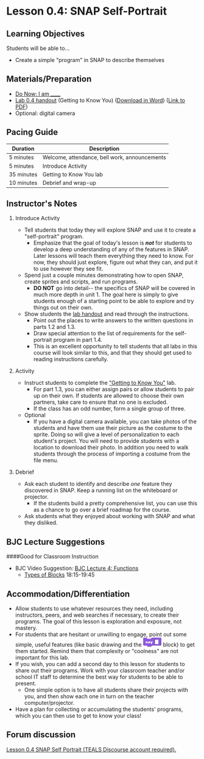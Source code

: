 # Lesson 0.4: SNAP Self-Portrait

## Learning Objectives
Students will be able to...
  * Create a simple "program" in SNAP to describe themselves

## Materials/Preparation

* [Do Now: I am ____](do_now_04.md)
* [Lab 0.4 handout](lab_04.md) (Getting to Know You) ([Download in Word](https://tealsk12.gitbooks.io/introduction-to-computer-science/content/Unit%200/Lab%200.4.docx)) ([Link to PDF](https://tealsk12.gitbooks.io/introduction-to-computer-science/content/Unit%200/Lab%200.4.pdf))
* Optional: digital camera

## Pacing Guide

| Duration   | Description                                   |
| ---------- | --------------------------------------------- |
| 5 minutes  | Welcome, attendance, bell work, announcements |
| 5 minutes  | Introduce Activity                            |
| 35 minutes | Getting to Know You lab                       |
| 10 minutes | Debrief and wrap-up                           |


## Instructor's Notes

1. Introduce Activity
    * Tell students that today they will explore SNAP and use it to create a "self-portrait" program.
        * Emphasize that the goal of today's lesson is **_not_** for students to develop a deep understanding of any of the features in SNAP.  Later lessons will teach them everything they need to know.  For now, they should just explore, figure out what they can, and put it to use however they see fit.
    * Spend just a couple minutes demonstrating how to open SNAP, create sprites and scripts, and run programs.
        * **DO NOT** go into detail-- the specifics of SNAP will be covered in much more depth in unit 1.  The goal here is simply to give students enough of a starting point to be able to explore and try things out on their own.
    * Show students the [lab handout](lab_04.md) and read through the instructions.
        * Point out the places to write answers to the written questions in parts 1.2 and 1.3.
        * Draw special attention to the list of requirements for the self-portrait program in part 1.4.
        * This is an excellent opportunity to tell students that all labs in this course will look similar to this, and that they should get used to reading instructions carefully.
2. Activity
    * Instruct students to complete the ["Getting to Know You"](lab_04.md) lab.
        * For part 1.3, you can either assign pairs or allow students to pair up on their own.  If students are allowed to choose their own partners, take care to ensure that no one is excluded.
        * If the class has an odd number, form a single group of three.
    * Optional
        * If you have a digital camera available, you can take photos of the students and have them use their picture as the costume to the sprite.  Doing so will give a level of personalization to each student's project.  You will need to provide students with a location to download their photo.  In addition you need to walk students through the process of importing a costume from the file menu.

3. Debrief
    * Ask each student to identify and describe _one_ feature they discovered in SNAP.  Keep a running list on the whiteboard or projector.
        * If the students build a pretty comprehensive list, you can use this as a chance to go over a brief roadmap for the course.
    * Ask students what they enjoyed about working with SNAP and what they disliked.

## BJC Lecture Suggestions
####Good for Classroom Instruction



* BJC Video Suggestion: [BJC Lecture 4: Functions ](http://www.youtube.com/watch?v=_uKCBmQEf5w&t=18m15s)
    - [Types of Blocks]( http://www.youtube.com/watch?v=_uKCBmQEf5w&t=18m15s)  18:15-19:45

## Accommodation/Differentiation
* Allow students to use whatever resources they need, including instructors, peers, and web searches if necessary, to create their programs.  The goal of this lesson is exploration and exposure, not mastery.
* For students that are hesitant or unwilling to engage, point out some simple, useful features (like basic drawing and the ![](say.png) block) to get them started.  Remind them that complexity or "coolness" are not important for this lab.
* If you wish, you can add a second day to this lesson for students to share out their programs.  Work with your classroom teacher and/or school IT staff to determine the best way for students to be able to present.
    * One simple option is to have all students share their projects with you, and then show each one in turn on the teacher computer/projector.
* Have a plan for collecting or accumulating the students' programs, which you can then use to get to know your class!

## Forum discussion

<a href="http://tealsk12.trydiscourse.com/c/unit-0-beginnings/lesson-0-4-snap-self-portrait" target="_blank">
Lesson 0.4 SNAP Self Portrait (TEALS Discourse account required).</a>
